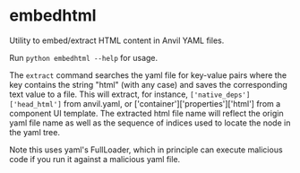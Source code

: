 # embedhtml

Utility to embed/extract HTML content in Anvil YAML files. 

Run `python embedhtml --help` for usage.

The `extract` command searches the yaml file for key-value pairs where the key contains the string "html" (with any case) and saves the corresponding text value to a file. 
This will extract, for instance, `['native_deps']['head_html']` from anvil.yaml, or ['container']['properties']['html'] from a component UI template. 
The extracted html file name will reflect the origin yaml file name as well as the sequence of indices used to locate the node in the yaml tree.

Note this uses yaml's FullLoader, which in principle can execute malicious code if you run it against a malicious yaml file.

